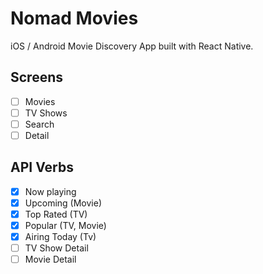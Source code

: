 # Nomad Movies

iOS / Android Movie Discovery App built with React Native.

## Screens

- [ ] Movies
- [ ] TV Shows
- [ ] Search
- [ ] Detail

## API Verbs

- [x] Now playing
- [x] Upcoming (Movie)
- [x] Top Rated (TV)
- [x] Popular (TV, Movie)
- [x] Airing Today (Tv)
- [ ] TV Show Detail
- [ ] Movie Detail
